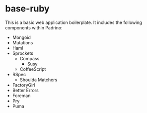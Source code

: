 # base-ruby

This is a basic web application boilerplate. It includes the following components within Padrino:

* Mongoid
* Mutations
* Haml
* Sprockets
  * Compass
    * Susy
  * CoffeeScript
* RSpec
  * Shoulda Matchers
* FactoryGirl
* Better Errors
* Foreman
* Pry
* Puma
